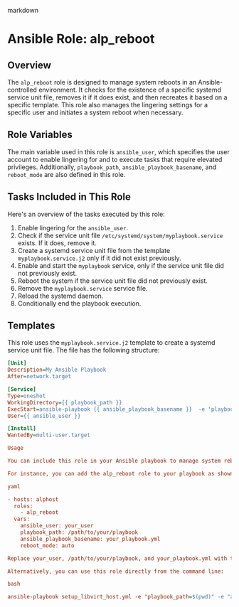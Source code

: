 markdown

# Ansible Role: alp_reboot

## Overview

The `alp_reboot` role is designed to manage system reboots in an Ansible-controlled environment. It checks for the existence of a specific systemd service unit file, removes it if it does exist, and then recreates it based on a specific template. This role also manages the lingering settings for a specific user and initiates a system reboot when necessary.


## Role Variables

The main variable used in this role is `ansible_user`, which specifies the user account to enable lingering for and to execute tasks that require elevated privileges. Additionally, `playbook_path`, `ansible_playbook_basename`, and `reboot_mode` are also defined in this role.

## Tasks Included in This Role

Here's an overview of the tasks executed by this role:

1. Enable lingering for the `ansible_user`.
2. Check if the service unit file `/etc/systemd/system/myplaybook.service` exists. If it does, remove it.
3. Create a systemd service unit file from the template `myplaybook.service.j2` only if it did not exist previously.
4. Enable and start the `myplaybook` service, only if the service unit file did not previously exist.
5. Reboot the system if the service unit file did not previously exist.
6. Remove the `myplaybook.service` service file.
7. Reload the systemd daemon.
8. Conditionally end the playbook execution.

## Templates

This role uses the `myplaybook.service.j2` template to create a systemd service unit file. The file has the following structure:

```ini
[Unit]
Description=My Ansible Playbook
After=network.target

[Service]
Type=oneshot
WorkingDirectory={{ playbook_path }}
ExecStart=ansible-playbook {{ ansible_playbook_basename }}  -e 'playbook_path={{ playbook_path }}' -e 'ansible_user={{ ansible_user }}' -e 'reboot_mode=auto'
User={{ ansible_user }}

[Install]
WantedBy=multi-user.target

Usage

You can include this role in your Ansible playbook to manage system reboots.

For instance, you can add the alp_reboot role to your playbook as shown:

yaml

- hosts: alphost
  roles:
    - alp_reboot
  vars:
    ansible_user: your_user
    playbook_path: /path/to/your/playbook
    ansible_playbook_basename: your_playbook.yml
    reboot_mode: auto

Replace your_user, /path/to/your/playbook, and your_playbook.yml with the appropriate values. This playbook runs the alp_reboot role on the hosts defined under alphost.

Alternatively, you can use this role directly from the command line:

bash

ansible-playbook setup_libvirt_host.yml -e "playbook_path=$(pwd)" -e "ansible_user=$(whoami)" -e "reboot_mode=auto"



